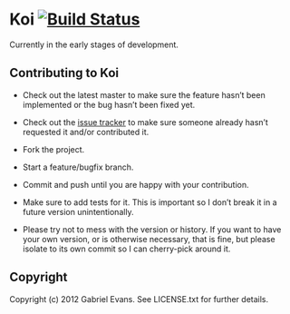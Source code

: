 # Koi [![Build Status](https://secure.travis-ci.org/gevans/koi.png)](http://travis-ci.org/gevans/koi)

Currently in the early stages of development.

## Contributing to Koi

 * Check out the latest master to make sure the feature hasn’t been implemented or the bug hasn’t been fixed yet.

 * Check out the [issue tracker](https://github.com/gevans/koi/issues) to make sure someone already hasn’t requested it and/or contributed it.

 * Fork the project.

 * Start a feature/bugfix branch.

 * Commit and push until you are happy with your contribution.

 * Make sure to add tests for it. This is important so I don’t break it in a future version unintentionally.

 * Please try not to mess with the version or history. If you want to have your own version, or is otherwise necessary, that is fine, but please isolate to its own commit so I can cherry-pick around it.

## Copyright

Copyright (c) 2012 Gabriel Evans. See LICENSE.txt for further details.